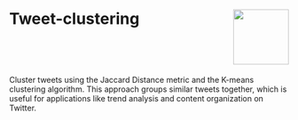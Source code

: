 <h1 style="display: flex; justify-content: space-between; align-items: right;">
    <span>Tweet-clustering</span>
    <img src="[https://spark.apache.org/images/spark-logo-trademark.png](https://gist.github.com/mindplay-dk/56a9e2ada89b1fc8c7834c8c18b37904#file-twitter-svg)" style="width: 100px;"/>
</h1>

Cluster tweets using the Jaccard Distance metric and the K-means clustering algorithm. This approach groups similar tweets together, which is useful for applications like trend analysis and content organization on Twitter.
